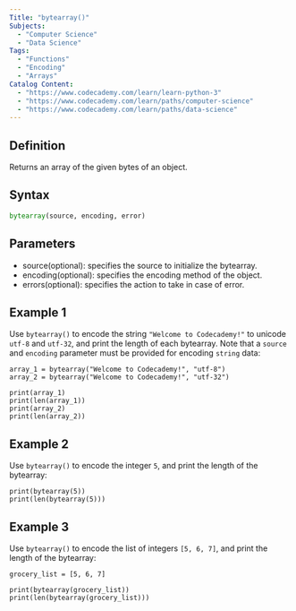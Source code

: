 ```yaml
---
Title: "bytearray()"
Subjects:
  - "Computer Science"
  - "Data Science"
Tags:
  - "Functions"
  - "Encoding"
  - "Arrays"
Catalog Content:
  - "https://www.codecademy.com/learn/learn-python-3"
  - "https://www.codecademy.com/learn/paths/computer-science"
  - "https://www.codecademy.com/learn/paths/data-science"
---
```


## Definition

Returns an array of the given bytes of an object.

## Syntax

```py
bytearray(source, encoding, error)
```

## Parameters

* source(optional): specifies the source to initialize the bytearray.
* encoding(optional): specifies the encoding method of the object.
* errors(optional): specifies the action to take in case of error.

## Example 1

Use `bytearray()` to encode the string `"Welcome to Codecademy!"` to unicode `utf-8` and `utf-32`, and print the length of each bytearray. Note that a `source` and `encoding` parameter must be provided for encoding `string` data:

```codebyte/python
array_1 = bytearray("Welcome to Codecademy!", "utf-8")
array_2 = bytearray("Welcome to Codecademy!", "utf-32")

print(array_1)
print(len(array_1))
print(array_2)
print(len(array_2))
```

## Example 2

Use `bytearray()` to encode the integer `5`, and print the length of the bytearray:

```codebyte/python
print(bytearray(5))
print(len(bytearray(5)))
```

## Example 3

Use `bytearray()` to encode the list of integers `[5, 6, 7]`, and print the length of the bytearray:

```codebyte/python
grocery_list = [5, 6, 7]

print(bytearray(grocery_list))
print(len(bytearray(grocery_list)))
```
